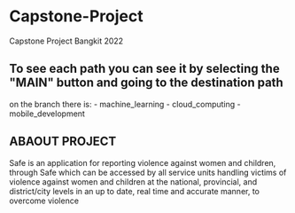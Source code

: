 # Capstone-Project
Capstone Project Bangkit 2022

<h2>To see each path you can see it by selecting the "MAIN" button and going to the destination path</h2>
on the branch there is:
- machine_learning
- cloud_computing
- mobile_development
</n>
</n>
<h2>ABAOUT PROJECT</h2>
<p>Safe is an application for reporting violence against women and children, through Safe which can be accessed by all service units handling victims of violence against women and children at the national, provincial, and district/city levels in an up to date, real time and accurate manner, to overcome violence</p>
